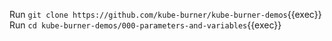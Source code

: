 Run `git clone https://github.com/kube-burner/kube-burner-demos`{{exec}}
Run `cd kube-burner-demos/000-parameters-and-variables`{{exec}}